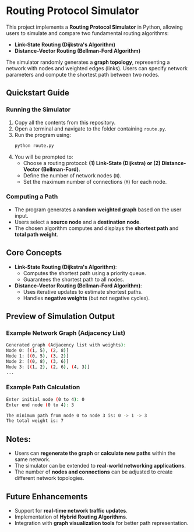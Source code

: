 # Routing Protocol Simulator

This project implements a **Routing Protocol Simulator** in Python, allowing users to simulate and compare two fundamental routing algorithms:
- **Link-State Routing (Dijkstra's Algorithm)**
- **Distance-Vector Routing (Bellman-Ford Algorithm)**

The simulator randomly generates a **graph topology**, representing a network with nodes and weighted edges (links). Users can specify network parameters and compute the shortest path between two nodes.

## Quickstart Guide

### Running the Simulator
1. Copy all the contents from this repository.
2. Open a terminal and navigate to the folder containing `route.py`.
3. Run the program using:
   ```bash
   python route.py
   ```
4. You will be prompted to:
   - Choose a routing protocol: **(1) Link-State (Dijkstra) or (2) Distance-Vector (Bellman-Ford)**.
   - Define the number of network nodes (`N`).
   - Set the maximum number of connections (`M`) for each node.

### Computing a Path
- The program generates a **random weighted graph** based on the user input.
- Users select a **source node** and a **destination node**.
- The chosen algorithm computes and displays the **shortest path** and **total path weight**.

## Core Concepts
- **Link-State Routing (Dijkstra's Algorithm)**:
  - Computes the shortest path using a priority queue.
  - Guarantees the shortest path to all nodes.
- **Distance-Vector Routing (Bellman-Ford Algorithm)**:
  - Uses iterative updates to estimate shortest paths.
  - Handles **negative weights** (but not negative cycles).

## Preview of Simulation Output

### **Example Network Graph (Adjacency List)**
```bash
Generated graph (Adjacency list with weights):
Node 0: [(1, 5), (2, 8)]
Node 1: [(0, 5), (3, 2)]
Node 2: [(0, 8), (3, 6)]
Node 3: [(1, 2), (2, 6), (4, 3)]
...
```

### **Example Path Calculation**
```bash
Enter initial node (0 to 4): 0
Enter end node (0 to 4): 3

The minimum path from node 0 to node 3 is: 0 -> 1 -> 3
The total weight is: 7
```

## Notes:
- Users can **regenerate the graph** or **calculate new paths** within the same network.
- The simulator can be extended to **real-world networking applications**.
- The number of **nodes and connections** can be adjusted to create different network topologies.

## Future Enhancements
- Support for **real-time network traffic updates**.
- Implementation of **Hybrid Routing Algorithms**.
- Integration with **graph visualization tools** for better path representation.
